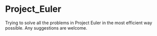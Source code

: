# Project_Euler
Trying to solve all the problems in Project Euler in the most efficient way possible. Any suggestions are welcome.
